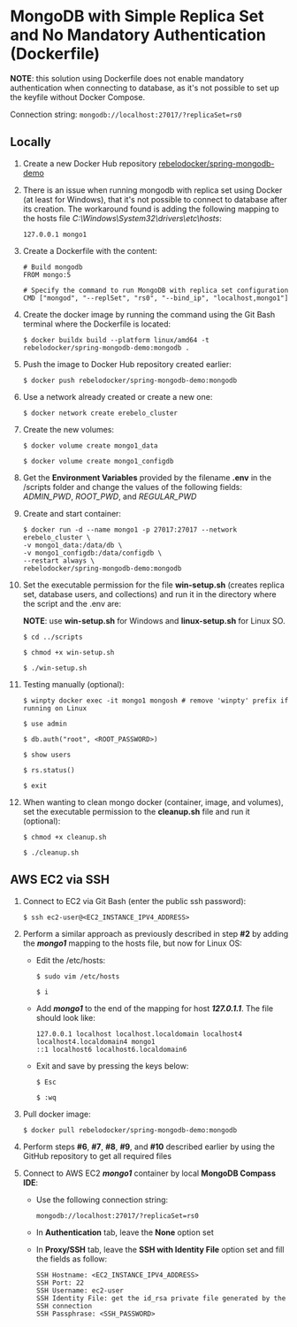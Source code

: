 # MongoDB with Simple Replica Set and No Mandatory Authentication (Dockerfile)

**NOTE**: this solution using Dockerfile does not enable mandatory authentication when connecting to database, as it's not possible to set up the keyfile without Docker Compose.

Connection string: `mongodb://localhost:27017/?replicaSet=rs0`

## Locally

1.  Create a new Docker Hub repository [rebelodocker/spring-mongodb-demo](https://hub.docker.com/)

2.  There is an issue when running mongodb with replica set using Docker (at least for Windows), that it's not possible to connect to database after its creation. The workaround found is adding the following mapping to the hosts file _C:\Windows\System32\drivers\etc\hosts_:

    ```
    127.0.0.1 mongo1
    ```

3.  Create a Dockerfile with the content:

    ```
    # Build mongodb
    FROM mongo:5

    # Specify the command to run MongoDB with replica set configuration
    CMD ["mongod", "--replSet", "rs0", "--bind_ip", "localhost,mongo1"]
    ```

4.  Create the docker image by running the command using the Git Bash terminal where the Dockerfile is located:

    `$ docker buildx build --platform linux/amd64 -t rebelodocker/spring-mongodb-demo:mongodb .`

5.  Push the image to Docker Hub repository created earlier:

    `$ docker push rebelodocker/spring-mongodb-demo:mongodb`

6.  Use a network already created or create a new one:

    `$ docker network create erebelo_cluster`

7.  Create the new volumes:

    `$ docker volume create mongo1_data`

    `$ docker volume create mongo1_configdb`

8.  Get the **Environment Variables** provided by the filename **.env** in the /scripts folder and change the values of the following fields: _ADMIN_PWD_, _ROOT_PWD_, and _REGULAR_PWD_

9.  Create and start container:

    ```
    $ docker run -d --name mongo1 -p 27017:27017 --network erebelo_cluster \
    -v mongo1_data:/data/db \
    -v mongo1_configdb:/data/configdb \
    --restart always \
    rebelodocker/spring-mongodb-demo:mongodb
    ```

10. Set the executable permission for the file **win-setup.sh** (creates replica set, database users, and collections) and run it in the directory where the script and the .env are:

    **NOTE**: use **win-setup.sh** for Windows and **linux-setup.sh** for Linux SO.

    `$ cd ../scripts`

    `$ chmod +x win-setup.sh`

    `$ ./win-setup.sh`

11. Testing manually (optional):

    `$ winpty docker exec -it mongo1 mongosh # remove 'winpty' prefix if running on Linux`

    `$ use admin`

    `$ db.auth("root", <ROOT_PASSWORD>)`

    `$ show users`

    `$ rs.status()`

    `$ exit`

12. When wanting to clean mongo docker (container, image, and volumes), set the executable permission to the **cleanup.sh** file and run it (optional):

    `$ chmod +x cleanup.sh`

    `$ ./cleanup.sh`

## AWS EC2 via SSH

1. Connect to EC2 via Git Bash (enter the public ssh password):

   `$ ssh ec2-user@<EC2_INSTANCE_IPV4_ADDRESS>`

2. Perform a similar approach as previously described in step **#2** by adding the **_mongo1_** mapping to the hosts file, but now for Linux OS:

   - Edit the /etc/hosts:

     `$ sudo vim /etc/hosts`

     `$ i`

   - Add **_mongo1_** to the end of the mapping for host **_127.0.1.1_**. The file should look like:

     ```
     127.0.0.1 localhost localhost.localdomain localhost4 localhost4.localdomain4 mongo1
     ::1 localhost6 localhost6.localdomain6
     ```

   - Exit and save by pressing the keys below:

     `$ Esc`

     `$ :wq`

3. Pull docker image:

   `$ docker pull rebelodocker/spring-mongodb-demo:mongodb`

4. Perform steps **#6**, **#7**, **#8**, **#9**, and **#10** described earlier by using the GitHub repository to get all required files

5. Connect to AWS EC2 **_mongo1_** container by local **MongoDB Compass IDE**:

   - Use the following connection string:

     `mongodb://localhost:27017/?replicaSet=rs0`

   - In **Authentication** tab, leave the **None** option set
   - In **Proxy/SSH** tab, leave the **SSH with Identity File** option set and fill the fields as follow:
     ```
     SSH Hostname: <EC2_INSTANCE_IPV4_ADDRESS>
     SSH Port: 22
     SSH Username: ec2-user
     SSH Identity File: get the id_rsa private file generated by the SSH connection
     SSH Passphrase: <SSH_PASSWORD>
     ```
